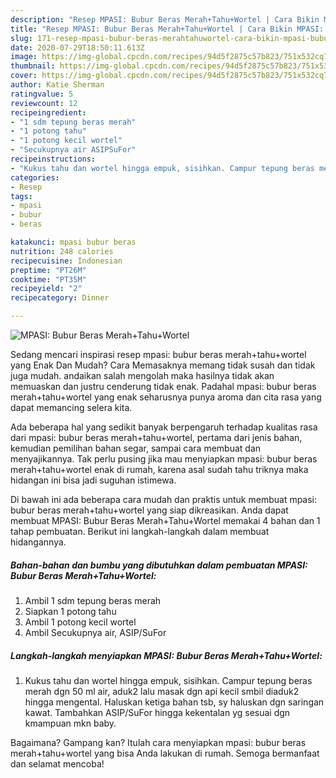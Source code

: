 ```yaml
---
description: "Resep MPASI: Bubur Beras Merah+Tahu+Wortel | Cara Bikin MPASI: Bubur Beras Merah+Tahu+Wortel Yang Paling Enak"
title: "Resep MPASI: Bubur Beras Merah+Tahu+Wortel | Cara Bikin MPASI: Bubur Beras Merah+Tahu+Wortel Yang Paling Enak"
slug: 171-resep-mpasi-bubur-beras-merahtahuwortel-cara-bikin-mpasi-bubur-beras-merahtahuwortel-yang-paling-enak
date: 2020-07-29T18:50:11.613Z
image: https://img-global.cpcdn.com/recipes/94d5f2875c57b823/751x532cq70/mpasi-bubur-beras-merahtahuwortel-foto-resep-utama.jpg
thumbnail: https://img-global.cpcdn.com/recipes/94d5f2875c57b823/751x532cq70/mpasi-bubur-beras-merahtahuwortel-foto-resep-utama.jpg
cover: https://img-global.cpcdn.com/recipes/94d5f2875c57b823/751x532cq70/mpasi-bubur-beras-merahtahuwortel-foto-resep-utama.jpg
author: Katie Sherman
ratingvalue: 5
reviewcount: 12
recipeingredient:
- "1 sdm tepung beras merah"
- "1 potong tahu"
- "1 potong kecil wortel"
- "Secukupnya air ASIPSuFor"
recipeinstructions:
- "Kukus tahu dan wortel hingga empuk, sisihkan. Campur tepung beras merah dgn 50 ml air, aduk2 lalu masak dgn api kecil smbil diaduk2 hingga mengental. Haluskan ketiga bahan tsb, sy haluskan dgn saringan kawat. Tambahkan ASIP/SuFor hingga kekentalan yg sesuai dgn kmampuan mkn baby."
categories:
- Resep
tags:
- mpasi
- bubur
- beras

katakunci: mpasi bubur beras 
nutrition: 248 calories
recipecuisine: Indonesian
preptime: "PT26M"
cooktime: "PT35M"
recipeyield: "2"
recipecategory: Dinner

---
```



![MPASI: Bubur Beras Merah+Tahu+Wortel](https://img-global.cpcdn.com/recipes/94d5f2875c57b823/751x532cq70/mpasi-bubur-beras-merahtahuwortel-foto-resep-utama.jpg)

Sedang mencari inspirasi resep mpasi: bubur beras merah+tahu+wortel yang Enak Dan Mudah? Cara Memasaknya memang tidak susah dan tidak juga mudah. andaikan salah mengolah maka hasilnya tidak akan memuaskan dan justru cenderung tidak enak. Padahal mpasi: bubur beras merah+tahu+wortel yang enak seharusnya punya aroma dan cita rasa yang dapat memancing selera kita.

Ada beberapa hal yang sedikit banyak berpengaruh terhadap kualitas rasa dari mpasi: bubur beras merah+tahu+wortel, pertama dari jenis bahan, kemudian pemilihan bahan segar, sampai cara membuat dan menyajikannya. Tak perlu pusing jika mau menyiapkan mpasi: bubur beras merah+tahu+wortel enak di rumah, karena asal sudah tahu triknya maka hidangan ini bisa jadi suguhan istimewa.




Di bawah ini ada beberapa cara mudah dan praktis untuk membuat mpasi: bubur beras merah+tahu+wortel yang siap dikreasikan. Anda dapat membuat MPASI: Bubur Beras Merah+Tahu+Wortel memakai 4 bahan dan 1 tahap pembuatan. Berikut ini langkah-langkah dalam membuat hidangannya.

<!--inarticleads1-->

##### Bahan-bahan dan bumbu yang dibutuhkan dalam pembuatan MPASI: Bubur Beras Merah+Tahu+Wortel:

1. Ambil 1 sdm tepung beras merah
1. Siapkan 1 potong tahu
1. Ambil 1 potong kecil wortel
1. Ambil Secukupnya air, ASIP/SuFor




<!--inarticleads2-->

##### Langkah-langkah menyiapkan MPASI: Bubur Beras Merah+Tahu+Wortel:

1. Kukus tahu dan wortel hingga empuk, sisihkan. Campur tepung beras merah dgn 50 ml air, aduk2 lalu masak dgn api kecil smbil diaduk2 hingga mengental. Haluskan ketiga bahan tsb, sy haluskan dgn saringan kawat. Tambahkan ASIP/SuFor hingga kekentalan yg sesuai dgn kmampuan mkn baby.




Bagaimana? Gampang kan? Itulah cara menyiapkan mpasi: bubur beras merah+tahu+wortel yang bisa Anda lakukan di rumah. Semoga bermanfaat dan selamat mencoba!
